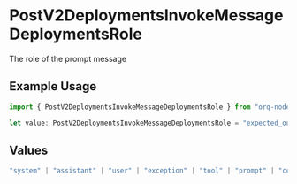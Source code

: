 # PostV2DeploymentsInvokeMessageDeploymentsRole

The role of the prompt message

## Example Usage

```typescript
import { PostV2DeploymentsInvokeMessageDeploymentsRole } from "orq-node-client/models/operations";

let value: PostV2DeploymentsInvokeMessageDeploymentsRole = "expected_output";
```

## Values

```typescript
"system" | "assistant" | "user" | "exception" | "tool" | "prompt" | "correction" | "expected_output"
```